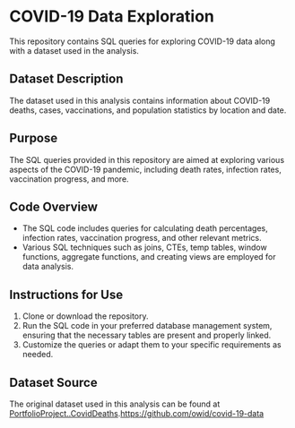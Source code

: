 # COVID-19 Data Exploration

This repository contains SQL queries for exploring COVID-19 data along with a dataset used in the analysis.

## Dataset Description

The dataset used in this analysis contains information about COVID-19 deaths, cases, vaccinations, and population statistics by location and date.

## Purpose

The SQL queries provided in this repository are aimed at exploring various aspects of the COVID-19 pandemic, including death rates, infection rates, vaccination progress, and more.

## Code Overview

- The SQL code includes queries for calculating death percentages, infection rates, vaccination progress, and other relevant metrics.
- Various SQL techniques such as joins, CTEs, temp tables, window functions, aggregate functions, and creating views are employed for data analysis.

## Instructions for Use

1. Clone or download the repository.
2. Run the SQL code in your preferred database management system, ensuring that the necessary tables are present and properly linked.
3. Customize the queries or adapt them to your specific requirements as needed.

## Dataset Source

The original dataset used in this analysis can be found at [PortfolioProject..CovidDeaths]().https://github.com/owid/covid-19-data
